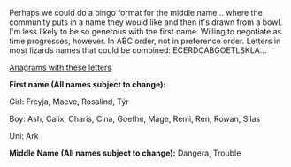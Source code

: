 Perhaps we could do a bingo format for the middle name... where the community puts in a name they would like and then it's drawn from a bowl. 
I'm less likely to be so generous with the first name. Willing to negotiate as time progresses, however. In ABC order, not in preference order.
Letters in most lizards names that could be combined: ECERDCABGOETLSKLA...

[Anagrams with these letters](https://word.tips/unscramble/ECERDCABGOETLSK?v=v348)

**First name (All names subject to change):**

Girl: Freyja, Maeve, Rosalind, Týr

Boy: Ash, Calix, Charis, Cina, Goethe, Mage, Remi, Ren, Rowan, Silas

Uni: Ark

**Middle Name (All names subject to change):**
Dangera, Trouble

